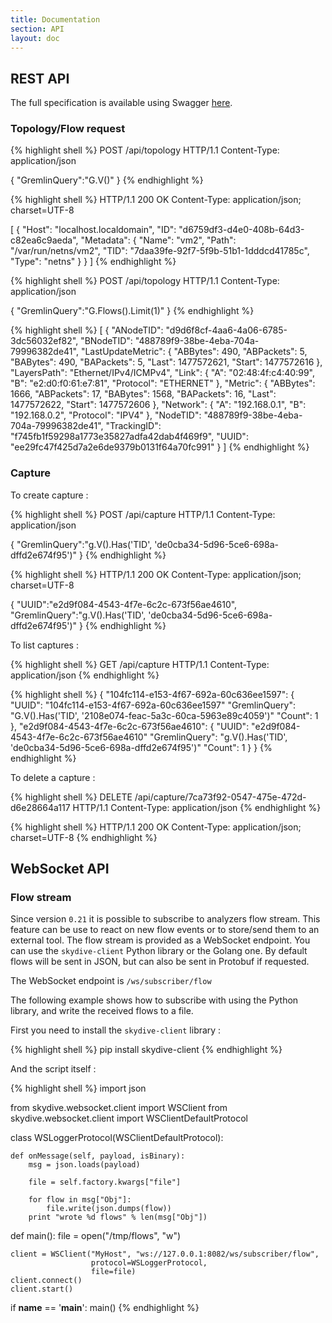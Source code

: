 ```yaml
---
title: Documentation
section: API
layout: doc
---
```


## REST API

The full specification is available using Swagger [here](/swagger).

### Topology/Flow request

{% highlight shell %}
POST /api/topology HTTP/1.1
Content-Type: application/json

{
  "GremlinQuery":"G.V()"
}
{% endhighlight %}

{% highlight shell %}
HTTP/1.1 200 OK
Content-Type: application/json; charset=UTF-8

[
  {
    "Host": "localhost.localdomain",
    "ID": "d6759df3-d4e0-408b-64d3-c82ea6c9aeda",
    "Metadata": {
      "Name": "vm2",
      "Path": "/var/run/netns/vm2",
      "TID": "7daa39fe-92f7-5f9b-51b1-1dddcd41785c",
      "Type": "netns"
    }
  }
]
{% endhighlight %}

{% highlight shell %}
POST /api/topology HTTP/1.1
Content-Type: application/json

{
  "GremlinQuery":"G.Flows().Limit(1)"
}
{% endhighlight %}

{% highlight shell %}
[
  {
    "ANodeTID": "d9d6f8cf-4aa6-4a06-6785-3dc56032ef82",
    "BNodeTID": "488789f9-38be-4eba-704a-79996382de41",
    "LastUpdateMetric": {
      "ABBytes": 490,
      "ABPackets": 5,
      "BABytes": 490,
      "BAPackets": 5,
      "Last": 1477572621,
      "Start": 1477572616
    },
    "LayersPath": "Ethernet/IPv4/ICMPv4",
    "Link": {
      "A": "02:48:4f:c4:40:99",
      "B": "e2:d0:f0:61:e7:81",
      "Protocol": "ETHERNET"
    },
    "Metric": {
      "ABBytes": 1666,
      "ABPackets": 17,
      "BABytes": 1568,
      "BAPackets": 16,
      "Last": 1477572622,
      "Start": 1477572606
    },
    "Network": {
      "A": "192.168.0.1",
      "B": "192.168.0.2",
      "Protocol": "IPV4"
    },
    "NodeTID": "488789f9-38be-4eba-704a-79996382de41",
    "TrackingID": "f745fb1f59298a1773e35827adfa42dab4f469f9",
    "UUID": "ee29fc47f425d7a2e6de9379b0131f64a70fc991"
  }
]
{% endhighlight %}

### Capture

To create capture :

{% highlight shell %}
POST /api/capture HTTP/1.1
Content-Type: application/json

{
  "GremlinQuery":"g.V().Has('TID', 'de0cba34-5d96-5ce6-698a-dffd2e674f95')"
}
{% endhighlight %}

{% highlight shell %}
HTTP/1.1 200 OK
Content-Type: application/json; charset=UTF-8

{
  "UUID":"e2d9f084-4543-4f7e-6c2c-673f56ae4610",
  "GremlinQuery":"g.V().Has('TID', 'de0cba34-5d96-5ce6-698a-dffd2e674f95')"
}
{% endhighlight %}

To list captures :

{% highlight shell %}
GET /api/capture HTTP/1.1
Content-Type: application/json
{% endhighlight %}

{% highlight shell %}
{
  "104fc114-e153-4f67-692a-60c636ee1597":
  {
    "UUID": "104fc114-e153-4f67-692a-60c636ee1597"
    "GremlinQuery": "G.V().Has('TID', '2108e074-feac-5a3c-60ca-5963e89c4059')"
    "Count": 1
  },
  "e2d9f084-4543-4f7e-6c2c-673f56ae4610":
  {
    "UUID": "e2d9f084-4543-4f7e-6c2c-673f56ae4610"
    "GremlinQuery": "g.V().Has('TID', 'de0cba34-5d96-5ce6-698a-dffd2e674f95')"
    "Count": 1
  }
}
{% endhighlight %}

To delete a capture :

{% highlight shell %}
DELETE /api/capture/7ca73f92-0547-475e-472d-d6e28664a117 HTTP/1.1
Content-Type: application/json
{% endhighlight %}

{% highlight shell %}
HTTP/1.1 200 OK
Content-Type: application/json; charset=UTF-8
{% endhighlight %}

## WebSocket API

### Flow stream

Since version `0.21` it is possible to subscribe to analyzers flow stream. This feature can be use
to react on new flow events or to store/send them to an external tool. The flow stream is provided as
a WebSocket endpoint. You can use the `skydive-client` Python library or the Golang one. By default
flows will be sent in JSON, but can also be sent in Protobuf if requested.

The WebSocket endpoint is `/ws/subscriber/flow`

The following example shows how to subscribe with using the Python library, and write the received flows to a file.

First you need to install the `skydive-client` library :

{% highlight shell %}
pip install skydive-client
{% endhighlight %}

And the script itself :

{% highlight shell %}
import json

from skydive.websocket.client import WSClient
from skydive.websocket.client import WSClientDefaultProtocol


class WSLoggerProtocol(WSClientDefaultProtocol):

    def onMessage(self, payload, isBinary):
        msg = json.loads(payload)

        file = self.factory.kwargs["file"]

        for flow in msg["Obj"]:
            file.write(json.dumps(flow))
        print "wrote %d flows" % len(msg["Obj"])


def main():
    file = open("/tmp/flows", "w")

    client = WSClient("MyHost", "ws://127.0.0.1:8082/ws/subscriber/flow",
                      protocol=WSLoggerProtocol,
                      file=file)
    client.connect()
    client.start()


if __name__ == '__main__':
    main()
{% endhighlight %}